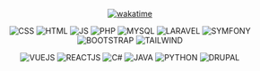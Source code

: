 
<div align="center">
  
  [![wakatime](https://wakatime.com/badge/user/9cb45756-5907-4e13-97ff-1ac04bc1bd58.svg)](https://wakatime.com/@9cb45756-5907-4e13-97ff-1ac04bc1bd58)
  
  <div>
  
  ![CSS](https://img.shields.io/badge/CSS-30abe1)
  ![HTML](https://img.shields.io/badge/HTML-f06b30)
  ![JS](https://img.shields.io/badge/JS-8ed11e)
  ![PHP](https://img.shields.io/badge/PHP-7277ac)
  ![MYSQL](https://img.shields.io/badge/MYSQL-f29010)
  ![LARAVEL](https://img.shields.io/badge/LARAVEL-FF2D20)
  ![SYMFONY](https://img.shields.io/badge/SYMFONY-000000)
  ![BOOTSTRAP](https://img.shields.io/badge/BOOTSTRAP-7952B3)
  ![TAILWIND](https://img.shields.io/badge/TAILWIND-06B6D4)
    
  ![VUEJS](https://img.shields.io/badge/VUEJS-4FC08D)
  ![REACTJS](https://img.shields.io/badge/REACTJS-61DAFB)
  ![C#](https://img.shields.io/badge/C%23-1c9824)
  ![JAVA](https://img.shields.io/badge/JAVA-007396)
  ![PYTHON](https://img.shields.io/badge/PYTHON-3776AB)
  ![DRUPAL](https://img.shields.io/badge/DRUPAL-0678BE)
    
</div>

